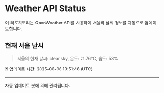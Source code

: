 
# Weather API Status

이 리포지토리는 OpenWeather API를 사용하여 서울의 날씨 정보를 자동으로 업데이트합니다.

## 현재 서울 날씨
> 서울의 현재 날씨: clear sky, 온도: 21.76°C, 습도: 53%

⏳ 업데이트 시간: 2025-06-06 13:51:46 (UTC)

---
자동 업데이트 봇에 의해 관리됩니다.
